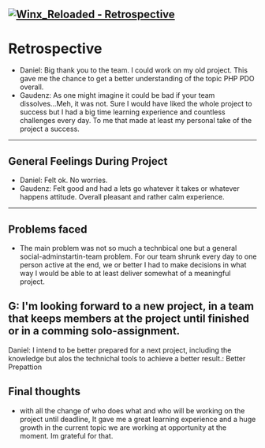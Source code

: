[![Winx_Reloaded - Retrospective](https://img.shields.io/badge/Winx__Reloaded-Retrospective-2ea44f)](https://github.com/svenbledt/WinX_RELOADED/blob/gaudenz/retrospective.md)
---
# Retrospective
* Daniel: Big thank you to the team. I could work on my old project. This gave me the chance to get a better understanding of the topic PHP PDO overall.
* Gaudenz: As one might imagine it could be bad if your team dissolves...Meh, it was not. Sure I would have liked the whole project to success but I had a big time learning experience and countless challenges every day. To me that made at least my personal take of the project a success.
---
## General Feelings During Project
* Daniel: Felt ok. No worries.
* Gaudenz: Felt good and had a lets go whatever it takes or whatever happens attitude. Overall pleasant and rather calm experience.
----
## Problems faced
* The main problem was not so much a technbical one but a general social-adminstartin-team problem. For our team shrunk every day to one person active at the end, we or better I had to make decisions in what way I would be able to at least deliver somewhat of a meaningful project.
## G: I'm looking forward to a new project, in a team that keeps members at the project until finished or in a comming solo-assignment.
Daniel: I intend to be better prepared for a next project, including the knowledge but alos the technichal tools to achieve a better result.: Better Prepattion
## Final thoughts
* with all the change of who does what and who will be working on the project until deadline, It gave me a great learning experience and a huge growth in the current topic we are working at opportunity at the moment. Im grateful for that.